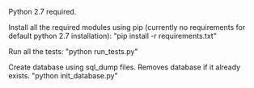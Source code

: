 Python 2.7 required.


Install all the required modules using pip (currently no requirements for default python 2.7 installation):
"pip install -r requirements.txt"

Run all the tests:
"python run_tests.py"

Create database using sql_dump files. Removes database if it already exists.
"python init_database.py"